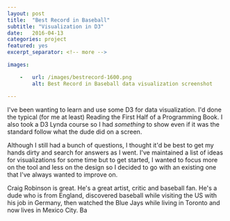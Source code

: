 ```yaml
---
layout: post
title:  "Best Record in Baseball"
subtitle: "Visualization in D3"
date:   2016-04-13
categories: project
featured: yes
excerpt_separator: <!-- more -->

images:

    -   url: /images/bestrecord-1600.png
        alt: Best Record in Baseball data visualization screenshot

---
```


I've been wanting to learn and use some D3 for data visualization. I'd done the typical (for me at least) Reading the First Half of a Programming Book. I also took a D3 Lynda course so I had *something* to show even if it was the standard follow what the dude did on a screen.

Although I still had a bunch of questions, I thought it'd be best to get my hands dirty and search for answers as I went. I've maintained a list of ideas for visualizations for some time but to get started, I wanted to focus more on the tool and less on the design so I decided to go with an existing one that I've always wanted to improve on.

Craig Robinson is great. He's a great artist, critic and baseball fan. He's a dude who is from England, discovered baseball while visiting the US with his job in Germany, then watched the Blue Jays while living in Toronto and now lives in Mexico City. Ba